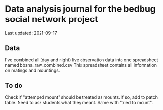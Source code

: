 # Data analysis journal for the bedbug social network project
Last updated: 2021-09-17

## Data
I've combined all (day and night) live observation data into one spreadsheet named bbsna_raw_combined.csv
This spreadsheet contains all information on matings and mountings. 


## To do
Check if "attemped mount" should be treated as mounts. If so, add to patch table. Need to ask students what they meant. Same with "tried to mount". 
